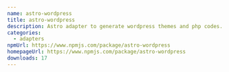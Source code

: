 ```yaml
---
name: astro-wordpress
title: astro-wordpress
description: Astro adapter to generate wordpress themes and php codes.
categories:
  - adapters
npmUrl: https://www.npmjs.com/package/astro-wordpress
homepageUrl: https://www.npmjs.com/package/astro-wordpress
downloads: 17
---
```

